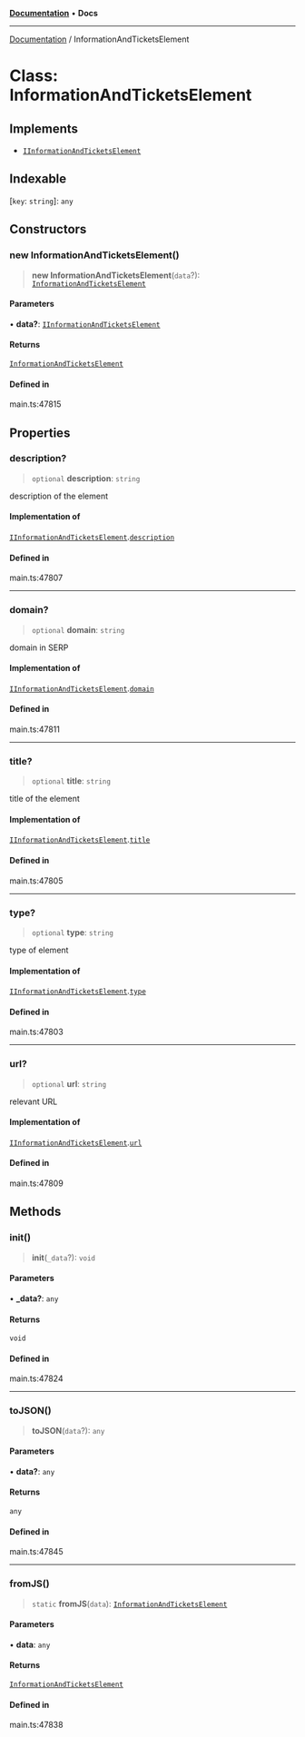 [**Documentation**](../README.md) • **Docs**

***

[Documentation](../README.md) / InformationAndTicketsElement

# Class: InformationAndTicketsElement

## Implements

- [`IInformationAndTicketsElement`](../interfaces/IInformationAndTicketsElement.md)

## Indexable

 \[`key`: `string`\]: `any`

## Constructors

### new InformationAndTicketsElement()

> **new InformationAndTicketsElement**(`data`?): [`InformationAndTicketsElement`](InformationAndTicketsElement.md)

#### Parameters

• **data?**: [`IInformationAndTicketsElement`](../interfaces/IInformationAndTicketsElement.md)

#### Returns

[`InformationAndTicketsElement`](InformationAndTicketsElement.md)

#### Defined in

main.ts:47815

## Properties

### description?

> `optional` **description**: `string`

description of the element

#### Implementation of

[`IInformationAndTicketsElement`](../interfaces/IInformationAndTicketsElement.md).[`description`](../interfaces/IInformationAndTicketsElement.md#description)

#### Defined in

main.ts:47807

***

### domain?

> `optional` **domain**: `string`

domain in SERP

#### Implementation of

[`IInformationAndTicketsElement`](../interfaces/IInformationAndTicketsElement.md).[`domain`](../interfaces/IInformationAndTicketsElement.md#domain)

#### Defined in

main.ts:47811

***

### title?

> `optional` **title**: `string`

title of the element

#### Implementation of

[`IInformationAndTicketsElement`](../interfaces/IInformationAndTicketsElement.md).[`title`](../interfaces/IInformationAndTicketsElement.md#title)

#### Defined in

main.ts:47805

***

### type?

> `optional` **type**: `string`

type of element

#### Implementation of

[`IInformationAndTicketsElement`](../interfaces/IInformationAndTicketsElement.md).[`type`](../interfaces/IInformationAndTicketsElement.md#type)

#### Defined in

main.ts:47803

***

### url?

> `optional` **url**: `string`

relevant URL

#### Implementation of

[`IInformationAndTicketsElement`](../interfaces/IInformationAndTicketsElement.md).[`url`](../interfaces/IInformationAndTicketsElement.md#url)

#### Defined in

main.ts:47809

## Methods

### init()

> **init**(`_data`?): `void`

#### Parameters

• **\_data?**: `any`

#### Returns

`void`

#### Defined in

main.ts:47824

***

### toJSON()

> **toJSON**(`data`?): `any`

#### Parameters

• **data?**: `any`

#### Returns

`any`

#### Defined in

main.ts:47845

***

### fromJS()

> `static` **fromJS**(`data`): [`InformationAndTicketsElement`](InformationAndTicketsElement.md)

#### Parameters

• **data**: `any`

#### Returns

[`InformationAndTicketsElement`](InformationAndTicketsElement.md)

#### Defined in

main.ts:47838
